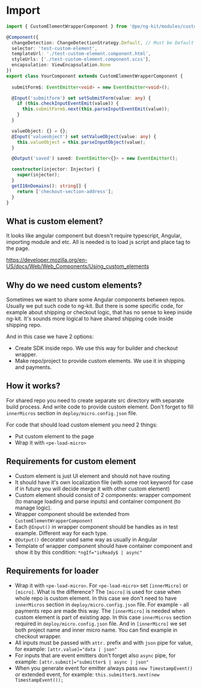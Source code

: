 # Import

```typescript
import { CustomElementWrapperComponent } from '@pe/ng-kit/modules/custom-element-wrapper';

@Component({
  changeDetection: ChangeDetectionStrategy.Default, // Must be Default
  selector: 'test-custom-element',
  templateUrl: './test-custom-element.component.html',
  styleUrls: ['./test-custom-element.component.scss'],
  encapsulation: ViewEncapsulation.None
})
export class YourComponent extends CustomElementWrapperComponent {
  
  submitForm$: EventEmitter<void> = new EventEmitter<void>();

  @Input('submitform') set setSubmitForm(value: any) {
    if (this.checkInputEventEmit(value)) {
      this.submitForm$.next(this.parseInputEventEmit(value));
    }
  }

  valueObject: {} = {};
  @Input('valueobject') set setValueObject(value: any) {
    this.valueObject = this.parseInputObject(value);
  }

  @Output('saved') saved: EventEmitter<{}> = new EventEmitter();

  constructor(injector: Injector) {
    super(injector);
  }
  getI18nDomains(): string[] {
    return ['checkout-section-address'];
  }
}
```

## What is custom element?

It looks like angular component but doesn't require typescript, Angular, importing module and etc. 
All is needed is to load js script and place tag to the page.

https://developer.mozilla.org/en-US/docs/Web/Web_Components/Using_custom_elements

## Why do we need custom elements? 

Sometimes we want to share some Angular components between repos.
Usually we put such code to ng-kit. 
But there is some specific code, for example about shipping or checkout logic, that has no sense to keep inside ng-kit.
It's sounds more logical to have shared shipping code inside shipping repo.

And in this case we have 2 options:
- Create SDK inside repo. We use this way for builder and checkout wrapper. 
- Make repo/project to provide custom elements. We use it in shipping and payments. 

## How it works?

For shared repo you need to create separate src directory with separate build process. 
And write code to provide custom element.
Don't forget to fill `innerMicros` section in `deploy/micro.config.json` file.

For code that should load custom element you need 2 things:
- Put custom element to the page
- Wrap it with `<pe-load-micro>`

## Requirements for custom element

- Custom element is just UI element and should not have routing
- It should have it's own localization file (with some root keyword for case if in future you will decide merge it with other custom element)
- Custom element should consist of 2 components: wrapper compoment (to manage loading and parse inputs) and container component (to manage logic).
- Wrapper component should be extended from `CustomElementWrapperComponent`
- Each `@Input()` in wrapper component should be handles as in test example. Different way for each type.
- `@Output()` decorator used same way as usually in Angular
- Template of wrapper component should have container component and show it by this condition: `*ngIf="isReady$ | async"`

## Requirements for loader

- Wrap it with `<pe-load-micro>`. For `<pe-load-micro>` set `[innerMicro]` or `[micro]`. 
What is the difference? The `[micro]` is used for case when whole repo is custom element. 
In this case we don't need to have `innerMicros` section in `deploy/micro.config.json` file. 
For example - all payments repo are made this way.
The `[innerMicro]` is needed when custom element is part of existing app. 
In this case `innerMicros` section required in `deploy/micro.config.json` file.
And in `[innerMicro]` we set both project name and inner micro name.
You can find example in checkout wrapper.
- All inputs must be passed with `attr.` prefix and with `json` pipe for value, for example:
`[attr.value]="data | json"`
- For inputs that are event emitters don't forget also `async` pipe, for example:
`[attr.submit]="submitter$ | async | json"`
- When you generate event for emitter always pass `new TimestampEvent()` or extended event, for example:
`this.submitter$.next(new TimestampEvent());`

